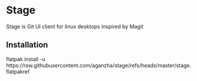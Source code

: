 <h1>Stage</h1>
<p>Stage is Git UI client for linux desktops inspired by Magit</p>       

<h2>Installation</h2>
<p>flatpak install -u https://raw.githubusercontent.com/aganzha/stage/refs/heads/master/stage.flatpakref</p>